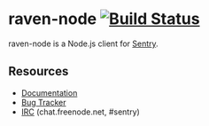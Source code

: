 # raven-node [![Build Status](https://travis-ci.org/getsentry/raven-node.svg?branch=master)](https://travis-ci.org/getsentry/raven-node)

raven-node is a Node.js client for [Sentry](https://www.getsentry.com/).

## Resources

* [Documentation](https://docs.getsentry.com/hosted/clients/node/)
* [Bug Tracker](https://github.com/getsentry/raven-node/issues)
* [IRC](irc://chat.freenode.net/sentry) (chat.freenode.net, #sentry)
